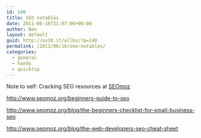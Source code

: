 ```yaml
---
id: 140
title: SEO notables
date: 2011-06-16T21:07:06+00:00
author: Ben
layout: default
guid: http://ox10.it/allbs/?p=140
permalink: /2011/06/16/seo-notables/
categories:
  - general
  - handy
  - quicktip
---
```

Note to self: Cracking SEO resources at <a title="SEOmoz" href="http://www.seomoz.org/" target="_blank">SEOmoz</a>

<a title="http://www.seomoz.org/beginners-guide-to-seo" href="http://www.seomoz.org/beginners-guide-to-seo" target="_blank">http://www.seomoz.org/beginners-guide-to-seo</a>

<a title="http://www.seomoz.org/blog/the-beginners-checklist-for-small-business-seo" href="http://www.seomoz.org/blog/the-beginners-checklist-for-small-business-seo" target="_blank">http://www.seomoz.org/blog/the-beginners-checklist-for-small-business-seo</a>

<a title="http://www.seomoz.org/blog/the-web-developers-seo-cheat-sheet" href="http://www.seomoz.org/blog/the-web-developers-seo-cheat-sheet" target="_blank">http://www.seomoz.org/blog/the-web-developers-seo-cheat-sheet</a>
